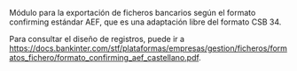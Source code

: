 Módulo para la exportación de ficheros bancarios según el formato
confirming estándar AEF, que es una adaptación libre del formato CSB 34.

Para consultar el diseño de registros, puede ir a
<https://docs.bankinter.com/stf/plataformas/empresas/gestion/ficheros/formatos_fichero/formato_confirming_aef_castellano.pdf>.
